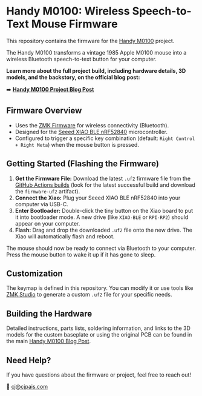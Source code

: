# Handy M0100: Wireless Speech-to-Text Mouse Firmware

This repository contains the firmware for the [Handy M0100](https://workshop.cjpais.com/projects/handy-m0100) project.

The Handy M0100 transforms a vintage 1985 Apple M0100 mouse into a wireless Bluetooth speech-to-text button for your computer.

**Learn more about the full project build, including hardware details, 3D models, and the backstory, on the official blog post:**

➡️ **[Handy M0100 Project Blog Post](https://workshop.cjpais.com/projects/handy-m0100)**

## Firmware Overview

*   Uses the [ZMK Firmware](https://zmk.dev/) for wireless connectivity (Bluetooth).
*   Designed for the [Seeed XIAO BLE nRF52840](https://www.seeedstudio.com/Seeed-XIAO-BLE-nRF52840-p-5201.html) microcontroller.
*   Configured to trigger a specific key combination (default: `Right Control + Right Meta`) when the mouse button is pressed.

## Getting Started (Flashing the Firmware)

1.  **Get the Firmware File:** Download the latest `.uf2` firmware file from the [GitHub Actions builds](https://github.com/cjpais/Handy-M0100-Firmware/actions/runs/14579988506) (look for the latest successful build and download the `firmware-uf2` artifact).
2.  **Connect the Xiao:** Plug your Seeed XIAO BLE nRF52840 into your computer via USB-C.
3.  **Enter Bootloader:** Double-click the tiny button on the Xiao board to put it into bootloader mode. A new drive (like `XIAO-BLE` or `RPI-RP2`) should appear on your computer.
4.  **Flash:** Drag and drop the downloaded `.uf2` file onto the new drive. The Xiao will automatically flash and reboot.

The mouse should now be ready to connect via Bluetooth to your computer. Press the mouse button to wake it up if it has gone to sleep.

## Customization

The keymap is defined in this repository. You can modify it or use tools like [ZMK Studio](https://zmk.studio/) to generate a custom `.uf2` file for your specific needs.

## Building the Hardware

Detailed instructions, parts lists, soldering information, and links to the 3D models for the custom baseplate or using the original PCB can be found in the main [Handy M0100 Blog Post](https://workshop.cjpais.com/projects/handy-m0100).

## Need Help?

If you have questions about the firmware or project, feel free to reach out!

📧 [cj@cjpais.com](mailto:cj@cjpais.com)
